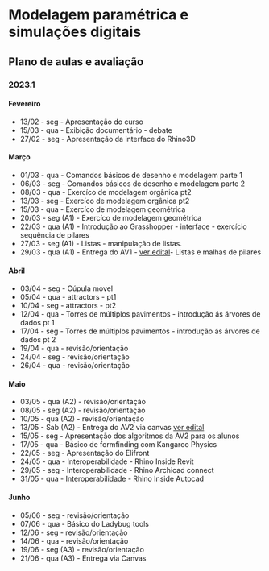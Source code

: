 # Modelagem paramétrica e simulações digitais

## Plano de aulas e avaliação
### 2023.1

#### Fevereiro

* 13/02 - seg - Apresentação do curso
* 15/03 - qua - Exibição documentário - debate
* 27/02 - seg - Apresentação da interface do Rhino3D


#### Março

* 01/03 - qua - Comandos básicos de desenho e modelagem parte 1
* 06/03 - seg - Comandos básicos de desenho e modelagem parte 2
* 08/03 - qua - Exercíco de modelagem orgânica pt2
* 13/03 - seg - Exercíco de modelagem orgânica pt2
* 15/03 - qua - Exercíco de modelagem geométrica
* 20/03 - seg (A1) - Exercíco de modelagem geométrica
* 22/03 - qua (A1) - Introdução ao Grasshopper - interface - exercício sequência de pilares
* 27/03 - seg (A1) - Listas - manipulação de listas. 
* 29/03 - qua (A1) - Entrega do AV1 - [ver edital](av1_edital_mpsd.md)- Listas e malhas de pilares

  

#### Abril

* 03/04 - seg - Cúpula movel
* 05/04 - qua - attractors - pt1
* 10/04 - seg - attractors - pt2
* 12/04 - qua - Torres de múltiplos pavimentos - introdução ás árvores de dados pt 1
* 17/04 - seg - Torres de múltiplos pavimentos - introdução ás árvores de dados pt 2
* 19/04 - qua - revisão/orientação
* 24/04 - seg - revisão/orientação
* 26/04 - qua - revisão/orientação


#### Maio

* 03/05 - qua (A2) - revisão/orientação
* 08/05 - seg (A2) - revisão/orientação
* 10/05 - qua (A2) - revisão/orientação
* 13/05 - Sab (A2) - Entrega do AV2 via canvas [ver edital](av2_edital_mpsd.md)
* 15/05 - seg - Apresentação dos algoritmos da AV2 para os alunos
* 17/05 - qua - Básico de formfinding com Kangaroo Physics
* 22/05 - seg - Apresentação do Elifront
* 24/05 - qua - Interoperabilidade - Rhino Inside Revit
* 29/05 - seg - Interoperabilidade - Rhino Archicad connect
* 31/05 - qua - Interoperabilidade - Rhino Inside Autocad 
#### Junho


* 05/06 - seg - revisão/orientação
* 07/06 - qua - Básico do Ladybug tools
* 12/06 - seg - revisão/orientação
* 14/06 - qua - revisão/orientação
* 19/06 - seg (A3) - revisão/orientação
* 21/06 - qua (A3) - Entrega via Canvas
